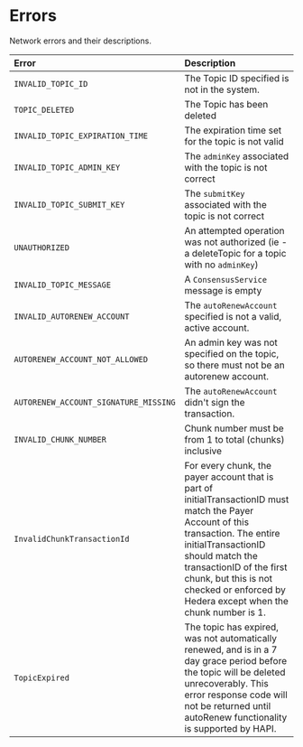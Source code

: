 # Errors

Network errors and their descriptions.

| Error | Description |
| :--- | :--- |
| `INVALID_TOPIC_ID` | The Topic ID specified is not in the system. |
| `TOPIC_DELETED` | The Topic has been deleted |
| `INVALID_TOPIC_EXPIRATION_TIME` | ​The expiration time set for the topic is not valid |
| `INVALID_TOPIC_ADMIN_KEY` | ​The `adminKey` associated with the topic is not correct |
| `INVALID_TOPIC_SUBMIT_KEY` | ​The `submitKey` associated with the topic is not correct |
| `UNAUTHORIZED` | An attempted operation was not authorized \(ie - a deleteTopic for a topic with no `adminKey`\) |
| `INVALID_TOPIC_MESSAGE` | A `ConsensusService` message is empty |
| `INVALID_AUTORENEW_ACCOUNT` | The `autoRenewAccount` specified is not a valid, active account. |
| `AUTORENEW_ACCOUNT_NOT_ALLOWED` | An admin key was not specified on the topic, so there must not be an autorenew account. |
| `AUTORENEW_ACCOUNT_SIGNATURE_MISSING` | The `autoRenewAccount` didn't sign the transaction. |
| `INVALID_CHUNK_NUMBER` | Chunk number must be from 1 to total \(chunks\) inclusive |
| `InvalidChunkTransactionId` | For every chunk, the payer account that is part of initialTransactionID must match the Payer Account of this transaction. The entire initialTransactionID should match the transactionID of the first chunk, but this is not checked or enforced by Hedera except when the chunk number is 1. |
| `TopicExpired` | The topic has expired, was not automatically renewed, and is in a 7 day grace period before the topic will be deleted unrecoverably. This error response code will not be returned until autoRenew functionality is supported by HAPI. |

